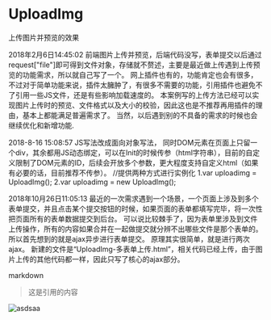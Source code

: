 # UploadImg
上传图片并预览的效果

2018年2月6日14:45:02 
前端图片上传并预览，后端代码没写，表单提交以后通过request["file"]即可得到文件对象，存储就不赘述，主要是最近做上传遇到上传预览的功能需求，所以就自己写了一个。
网上插件也有的，功能肯定也会有很多，不过对于简单功能来说，插件太臃肿了，有很多不需要的功能，引用插件也避免不了引用一些JS文件，还是有些影响加载速度的。
本案例写的上传方法已经可以实现图片上传时的预览、文件格式以及大小的校验，因此这也是不推荐再用插件的理由，基本上都能满足普遍需求了。
当然，以后遇到别的不具备的需求的时候也会继续优化和新增功能.


2018-8-16 15:08:57
JS写法改成面向对象写法， 同时DOM元素在页面上只留一个div，其余都用JS动态绑定，可以在Init的时候传参（html字符串），目前的自定义限制了DOM元素的ID，后续会开放多个参数，更大程度支持自定义html（如果有必要的话，目前推荐不传参）。
//提供两种方式进行实例化  1.var uploadimg = UploadImg(); 2.var uploadimg = new UploadImg();

2018年10月26日11:05:13
最近的一次需求遇到一个场景，一个页面上涉及到多个表单提交，并且点击某个提交按钮的时候，如果页面的表单都填写完毕，将一次性把页面所有的表单数据提交到后台。
可以说比较棘手了，因为表单里涉及到文件上传操作，所有的内容如果合并在一起做提交就分辨不出哪些文件是那个表单的。所以首先想到的就是ajax异步进行表单提交。
原理其实很简单，就是进行两次ajax。
新建的文件是“UploadImg-多表单上传.html”，相关代码已经上传，由于图片上传的其他代码都一样，因此只写了核心的ajax部分。



markdown
>这是引用的内容

![asdsaa](https://ss0.bdstatic.com/70cFvHSh_Q1YnxGkpoWK1HF6hhy/it/u=702257389,1274025419&fm=27&gp=0.jpg''sdadasds'')
